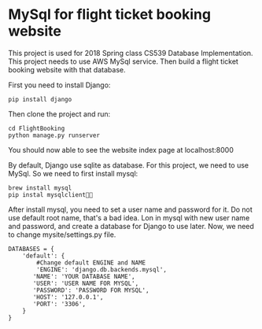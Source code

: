 # MySql for flight ticket booking website

This project is used for 2018 Spring class CS539 Database Implementation. This project needs to use AWS MySql service. Then build a flight ticket booking website with that database.

First you need to install Django:

```
pip install django
```

Then clone the project and run:

```
cd FlightBooking
python manage.py runserver
```
You should now able to see the website index page at localhost:8000

By default, Django use sqlite as database. For this project, we need to use MySql. So we need to first install mysql:

```
brew install mysql
pip instal mysqlclient
```

After install mysql, you need to set a user name and password for it. Do not use default root name, that's a bad idea. Lon in mysql with new user name and password, and create a database for Django to use later. Now, we need to change mysite/settings.py file.

```
DATABASES = {
	'default': {
		#Change default ENGINE and NAME
		'ENGINE': 'django.db.backends.mysql',
       'NAME': 'YOUR DATABASE NAME',
       'USER': 'USER NAME FOR MYSQL',
       'PASSWORD': 'PASSWORD FOR MYSQL',
       'HOST': '127.0.0.1',
       'PORT': '3306',
	}
}
```
